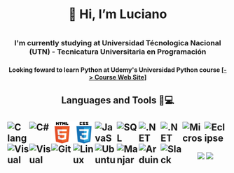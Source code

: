 <div align="center">
  <h1>👋 Hi, I’m Luciano<h1>
  <h3><h3>
  <h3>I'm currently studying at Universidad Técnologica Nacional (UTN) - Tecnicatura Universitaria en Programación<h3>
  <!--<h4>I'm currently learning Full Stack Web Development in UpSkill <a href="https://upskillcourses.com/courses/essential-web-developer-course">[-> Course Web Site]</a><h4>-->
  <h4>Looking foward to learn Python at Udemy's Universidad Python course <a href="https://www.udemy.com/course/universidad-python-desde-cero-hasta-experto-django-flask-rest-web/">[-> Course Web Site]</a><h4>
</div>

<div align="left">
  <h2 align="center">Languages and Tools 🏅💻<h2>
  <p>
    <!--Lenguajes-->
    <a href="https://www.cprogramming.com/" target="_blank"><img align="left" alt="C langauge" width="50" height="50" src="https://raw.githubusercontent.com/jmnote/z-icons/master/svg/c.svg"></a>
    <a href="https://docs.microsoft.com/en-us/dotnet/csharp/" target="_blank"><img align="left" alt="C#" width="50" height="50" src="https://raw.githubusercontent.com/jmnote/z-icons/master/svg/csharp.svg"></a>
    <a href="https://www.w3schools.com/html/html_intro.asp" target="_blank"><img align="left" alt="HTML" width="50" height="50" src="https://raw.githubusercontent.com/devicons/devicon/master/icons/html5/html5-original-wordmark.svg"></a>
    <a href="https://www.w3schools.com/css/css_intro.asp" target="_blank"><img align="left" alt="CSS" width="50" height="50" src="https://raw.githubusercontent.com/devicons/devicon/master/icons/css3/css3-original-wordmark.svg"></a>
    <a href="https://www.w3schools.com/js/js_intro.asp" target="_blank"><img align="left" alt="JavaScript" width="50" height="50" src="https://raw.githubusercontent.com/jmnote/z-icons/master/svg/javascript.svg"></a>
    <a href="https://www.w3schools.com/sql/sql_intro.asp" target="_blank"><img align="left" alt="SQL" width="50" height="50" src="https://cdn-icons-png.flaticon.com/512/2772/2772123.png"></a>
    <!--Frameworks-->
    <a href="https://dotnet.microsoft.com/" target="_blank"><img align="left" alt=".NET Core" width="50" height="50" src="https://upload.wikimedia.org/wikipedia/commons/e/ee/.NET_Core_Logo.svg"></a>
    <a href="https://www.microsoft.com/es-ar/download/details.aspx?id=30653" target="_blank"><img align="left" alt=".NET FrameWork" width="50" height="50" src="https://www.vectorlogo.zone/logos/dotnet/dotnet-vertical.svg"></a>
    <a href="https://www.microsoft.com/es-es/sql-server/sql-server-downloads" target="_blank"><img align="left" alt="Microsoft SQL" width="50" height="50" src="https://img.icons8.com/color/48/000000/microsoft-sql-server.png"></a>
    <!--IDE's y Herramientas-->
    <a href="https://www.eclipse.org/" target="_blank"><img align="left" alt="Eclipse" width="50" height="50" src="https://www.vectorlogo.zone/logos/eclipse/eclipse-icon.svg"></a>
    <a href="https://visualstudio.microsoft.com/es/downloads/" target="_blank"><img align="left" alt="Visual Studio" width="50" height="50" src="https://seeklogo.com/images/V/visual-studio-logo-14F95CF819-seeklogo.com.png"></a>
    <a href="https://code.visualstudio.com/" target="_blank"><img align="left" alt="Visual Studio Code" width="50" height="50" src="https://www.vectorlogo.zone/logos/visualstudio_code/visualstudio_code-icon.svg"></a>
    <a href="https://git-scm.com/" target="_blank"><img align="left" alt="Git" width="50" height="50" src="https://www.vectorlogo.zone/logos/git-scm/git-scm-icon.svg"></a>
    <a href="https://linux.org/" target="_blank"><img align="left" alt="Linux" width="50" height="50" src="https://www.vectorlogo.zone/logos/linux/linux-icon.svg"></a>
    <a href="https://ubuntu.com/" target="_blank"><img align="left" alt="Ubuntu" width="50" height="50" src="https://www.vectorlogo.zone/logos/ubuntu/ubuntu-icon.svg"></a>
    <a href="https://manjaro.org/" target="_blank"><img align="left" alt="Manjaro" width="50" height="50" src="https://upload.wikimedia.org/wikipedia/commons/thumb/3/3e/Manjaro-logo.svg/256px-Manjaro-logo.svg.png"></a>
    <a href="https://www.arduino.cc/" target="_blank"><img align="left" alt="Arduino" width="50" height="50" src="https://www.vectorlogo.zone/logos/arduino/arduino-icon.svg"></a>
    <a href="https://slack.com/" target="_blank"><img align="left" alt="Slack" width="50" height="50" src="https://www.vectorlogo.zone/logos/slack/slack-tile.svg"></a>
  </p>
</div>
    
<br>
<br>
<br>
<br>
    
<!--Estadisticas-->
<div align="center">
  <tr>
    <td><img align="center" src="https://github-readme-stats.vercel.app/api?username=LucianoCrocco&theme=chartreuse-dark"/></td>
    <td><img align="center" src="https://github-readme-stats.vercel.app/api/top-langs/?username=LucianoCrocco&layout=compact&theme=chartreuse-dark&hide=MakeFile&exclude_repo=-RECURSADA-Clases-Laboratorio-Programacion-1-2020,-RECURSADA-tp_laboratorio_1,CursoIngresoJS,programacion_1_laboratorio_1,Parcial-Ingreso-Turno-Manana,open-source-cs,CursoUdemy_HTML,utn_prog_y_lab_II,programacion_2_laboratorio_2,utn_prog_y_lab_II,Curso_UpSkill_Pagina_Web,Curso_Programacion_Web_Upskill"/></td>
  </tr>
</div>



